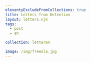 ```yaml
---
eleventyExcludeFromCollections: true
title: Letters from Detention
layout: letters.njk
tags:
  - post
  - en

collection: letteren

image: /img/freeola.jpg
---
```


